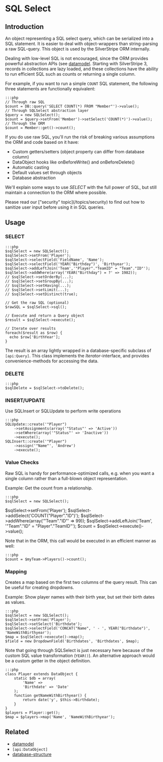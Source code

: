 # SQL Select

## Introduction

An object representing a SQL select query, which can be serialized into a SQL statement. 
It is easier to deal with object-wrappers than string-parsing a raw SQL-query. 
This object is used by the SilverStripe ORM internally.

Dealing with low-level SQL is not encouraged, since the ORM provides
powerful abstraction APIs (see [datamodel](/topics/datamodel). 
Starting with SilverStripe 3, records in collections are lazy loaded,
and these collections have the ability to run efficient SQL
such as counts or returning a single column.

For example, if you want to run a simple `COUNT` SQL statement,
the following three statements are functionally equivalent:

	:::php
	// Through raw SQL
	$count = DB::query('SELECT COUNT(*) FROM "Member"')->value();
	// Through SQLSelect abstraction layer
	$query = new SQLSelect();
	$count = $query->setFrom('Member')->setSelect('COUNT(*)')->value();
	// Through the ORM
	$count = Member::get()->count();

If you do use raw SQL, you'll run the risk of breaking 
various assumptions the ORM and code based on it have:

*  Custom getters/setters (object property can differ from database column)
*  DataObject hooks like onBeforeWrite() and onBeforeDelete()
*  Automatic casting
*  Default values set through objects
*  Database abstraction

We'll explain some ways to use *SELECT* with the full power of SQL, 
but still maintain a connection to the ORM where possible.

<div class="warning" markdown="1">
Please read our ["security" topic](/topics/security) to find out
how to sanitize user input before using it in SQL queries.
</div>

## Usage

### SELECT

	:::php
	$sqlSelect = new SQLSelect();
	$sqlSelect->setFrom('Player');
	$sqlSelect->selectField('FieldName', 'Name');
	$sqlSelect->selectField('YEAR("Birthday")', 'Birthyear');
	$sqlSelect->addLeftJoin('Team','"Player"."TeamID" = "Team"."ID"');
	$sqlSelect->addWhere(array('YEAR("Birthday") = ?' => 1982));
	// $sqlSelect->setOrderBy(...);
	// $sqlSelect->setGroupBy(...);
	// $sqlSelect->setHaving(...);
	// $sqlSelect->setLimit(...);
	// $sqlSelect->setDistinct(true);
	
	// Get the raw SQL (optional)
	$rawSQL = $sqlSelect->sql();
	
	// Execute and return a Query object
	$result = $sqlSelect->execute();

	// Iterate over results
	foreach($result as $row) {
	  echo $row['BirthYear'];
	}

The result is an array lightly wrapped in a database-specific subclass of `[api:Query]`. 
This class implements the *Iterator*-interface, and provides convenience-methods for accessing the data.

### DELETE

	:::php
	$sqlDelete = $sqlSelect->toDelete();

### INSERT/UPDATE

Use SQLInsert or SQLUpdate to perform write operations

	:::php
	SQLUpdate::create('"Player")
		->setAssignments(array('"Status"' => 'Active'))
		->setWhere(array('"Status"' => 'Inactive'))
		->execute();
	SQLInsert::create('"Player")
		->assign('"Name"', 'Andrew')
		->execute();

### Value Checks

Raw SQL is handy for performance-optimized calls,
e.g. when you want a single column rather than a full-blown object representation.

Example: Get the count from a relationship.

	:::php
	$sqlSelect = new SQLSelect();
  $sqlSelect->setFrom('Player');
  $sqlSelect->addSelect('COUNT("Player"."ID")');
  $sqlSelect->addWhere(array('"Team"."ID"' => 99));
  $sqlSelect->addLeftJoin('Team', '"Team"."ID" = "Player"."TeamID"');
  $count = $sqlSelect->execute()->value();

Note that in the ORM, this call would be executed in an efficient manner as well:

	:::php
	$count = $myTeam->Players()->count();

### Mapping

Creates a map based on the first two columns of the query result. 
This can be useful for creating dropdowns.

Example: Show player names with their birth year, but set their birth dates as values.

	:::php
	$sqlSelect = new SQLSelect();
	$sqlSelect->setFrom('Player');
	$sqlSelect->setSelect('Birthdate');
	$sqlSelect->selectField('CONCAT("Name", ' - ', YEAR("Birthdate")', 'NameWithBirthyear');
	$map = $sqlSelect->execute()->map();
	$field = new DropdownField('Birthdates', 'Birthdates', $map);

Note that going through SQLSelect is just necessary here 
because of the custom SQL value transformation (`YEAR()`). 
An alternative approach would be a custom getter in the object definition.

	:::php
	class Player extends DataObject {
		static $db = array(
			'Name' => 
			'Birthdate' => 'Date'
		);
		function getNameWithBirthyear() {
			return date('y', $this->Birthdate);
		}
	}
	$players = Player::get();
	$map = $players->map('Name', 'NameWithBirthyear');

## Related

*  [datamodel](/topics/datamodel)
*  `[api:DataObject]`
*  [database-structure](database-structure)
